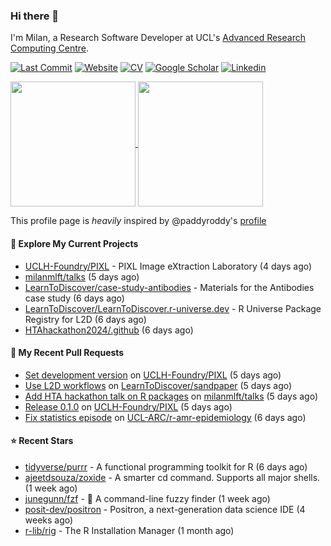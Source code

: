 ### Hi there 👋

I'm Milan, a Research Software Developer at UCL's [Advanced Research Computing
Centre](https://www.ucl.ac.uk/advanced-research-computing/advanced-research-computing-centre).

[![Last Commit](https://img.shields.io/github/last-commit/milanmlft/milanmlft?label=updated)](https://github.com/milanmlft)
[![Website](https://img.shields.io/badge/GitHub%20Pages-222?logo=githubpages&logoColor=fff&style=for-the-badge&style=flat)](https://milanmlft.dev)
[![CV](https://img.shields.io/badge/CV-PDF-pink.svg)](https://milanmlft.netlify.app/uploads/resume.pdf)
[![Google Scholar](https://img.shields.io/badge/Google%20Scholar-4285F4?logo=googlescholar&logoColor=fff&style=for-the-badge&style=flat)](https://scholar.google.com/citations?user=LwW40HQAAAAJ&hl=en)
[![Linkedin](https://img.shields.io/badge/LinkedIn-0A66C2?logo=linkedin&logoColor=fff&style=for-the-badge&style=flat)](http://www.linkedin.com/in/milan-malfait)


<a href="https://github.com/milanmlft/milanmlft#gh-dark-mode-only">
  <img height=200 align="center" src="https://github-readme-stats-paddyroddy.vercel.app/api?username=milanmlft&disable_animations=true&hide_border=true&hide_title=true&include_all_commits=true&rank_icon=github&show=prs_merged,reviews&show_icons=true&theme=tokyonight" />
</a>


<a href="https://github.com/milanmlft/milanmlft#gh-light-mode-only">
  <img height=200 align="center" src="https://github-readme-stats-paddyroddy.vercel.app/api?username=milanmlft&disable_animations=true&hide_border=true&hide_title=true&include_all_commits=true&rank_icon=github&show=prs_merged,reviews&show_icons=true&theme=default" />
</a>

This profile page is _heavily_ inspired by @paddyroddy's [profile](https://github.com/paddyroddy/paddyroddy)

#### 👷 Explore My Current Projects

- [UCLH-Foundry/PIXL](https://github.com/UCLH-Foundry/PIXL) - PIXL Image eXtraction Laboratory
  (4 days ago)
- [milanmlft/talks](https://github.com/milanmlft/talks)
  (5 days ago)
- [LearnToDiscover/case-study-antibodies](https://github.com/LearnToDiscover/case-study-antibodies) - Materials for the Antibodies case study
  (6 days ago)
- [LearnToDiscover/LearnToDiscover.r-universe.dev](https://github.com/LearnToDiscover/LearnToDiscover.r-universe.dev) - R Universe Package Registry for L2D
  (6 days ago)
- [HTAhackathon2024/.github](https://github.com/HTAhackathon2024/.github)
  (6 days ago)

#### 🔨 My Recent Pull Requests

- [Set development version](https://github.com/UCLH-Foundry/PIXL/pull/476) on [UCLH-Foundry/PIXL](https://github.com/UCLH-Foundry/PIXL)
  (5 days ago)
- [Use L2D workflows](https://github.com/LearnToDiscover/sandpaper/pull/106) on [LearnToDiscover/sandpaper](https://github.com/LearnToDiscover/sandpaper)
  (5 days ago)
- [Add HTA hackathon talk on R packages](https://github.com/milanmlft/talks/pull/1) on [milanmlft/talks](https://github.com/milanmlft/talks)
  (5 days ago)
- [Release 0.1.0](https://github.com/UCLH-Foundry/PIXL/pull/474) on [UCLH-Foundry/PIXL](https://github.com/UCLH-Foundry/PIXL)
  (5 days ago)
- [Fix statistics episode](https://github.com/UCL-ARC/r-amr-epidemiology/pull/3) on [UCL-ARC/r-amr-epidemiology](https://github.com/UCL-ARC/r-amr-epidemiology)
  (6 days ago)

#### ⭐ Recent Stars

- [tidyverse/purrr](https://github.com/tidyverse/purrr) - A functional programming toolkit for R
  (6 days ago)
- [ajeetdsouza/zoxide](https://github.com/ajeetdsouza/zoxide) - A smarter cd command. Supports all major shells.
  (1 week ago)
- [junegunn/fzf](https://github.com/junegunn/fzf) - :cherry_blossom: A command-line fuzzy finder
  (1 week ago)
- [posit-dev/positron](https://github.com/posit-dev/positron) - Positron, a next-generation data science IDE
  (4 weeks ago)
- [r-lib/rig](https://github.com/r-lib/rig) - The R Installation Manager
  (1 month ago)
